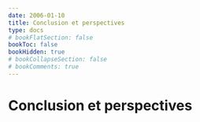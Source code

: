 ```yaml
---
date: 2006-01-10
title: Conclusion et perspectives
type: docs
# bookFlatSection: false
bookToc: false
bookHidden: true
# bookCollapseSection: false
# bookComments: true
---
```


# Conclusion et perspectives
